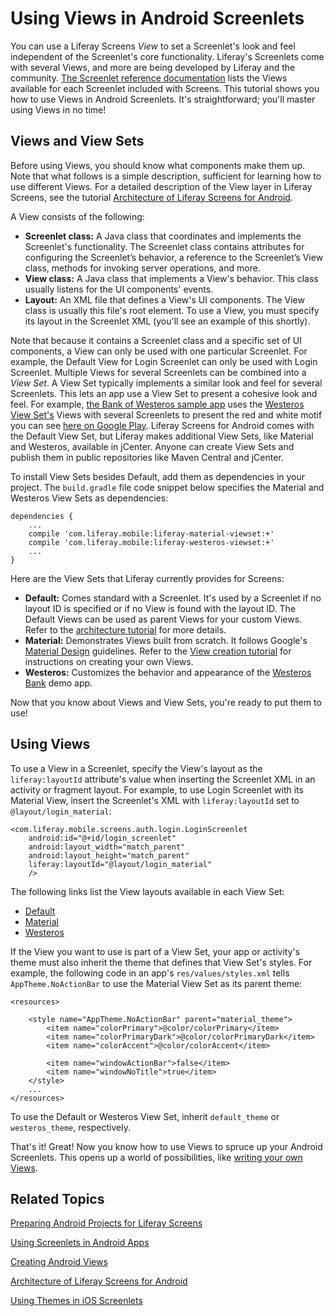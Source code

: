 # Using Views in Android Screenlets [](id=using-views-in-android-screenlets)

You can use a Liferay Screens *View* to set a Screenlet's look and feel 
independent of the Screenlet's core functionality. Liferay's Screenlets come 
with several Views, and more are being developed by Liferay and the community. 
[The Screenlet reference documentation](/develop/reference/-/knowledge_base/7-0/screenlets-in-liferay-screens-for-android) 
lists the Views available for each Screenlet included with Screens. This 
tutorial shows you how to use Views in Android Screenlets. It's straightforward; 
you'll master using Views in no time! 
<!-- 
Video is outdated:

<iframe width="560" height="315" src="https://www.youtube.com/embed/ImAcH3JHYug" frameborder="0" allowfullscreen></iframe>
-->

## Views and View Sets [](id=views-and-view-sets)

Before using Views, you should know what components make them up. Note that what 
follows is a simple description, sufficient for learning how to use different 
Views. For a detailed description of the View layer in Liferay Screens, see the 
tutorial 
[Architecture of Liferay Screens for Android](/develop/tutorials/-/knowledge_base/7-0/architecture-of-liferay-screens-for-android). 

A View consists of the following: 

- **Screenlet class:** A Java class that coordinates and implements the 
  Screenlet's functionality. The Screenlet class contains attributes for 
  configuring the Screenlet’s behavior, a reference to the Screenlet’s View 
  class, methods for invoking server operations, and more. 
- **View class:** A Java class that implements a View's behavior. This class 
  usually listens for the UI components' events. 
- **Layout:** An XML file that defines a View's UI components. The View class is 
  usually this file's root element. To use a View, you must specify its layout 
  in the Screenlet XML (you'll see an example of this shortly). 

Note that because it contains a Screenlet class and a specific set of UI 
components, a View can only be used with one particular Screenlet. For example, 
the Default View for Login Screenlet can only be used with Login Screenlet. 
Multiple Views for several Screenlets can be combined into a *View Set*. A View 
Set typically implements a similar look and feel for several Screenlets. This 
lets an app use a View Set to present a cohesive look and feel. For example, 
[the Bank of Westeros sample app](https://github.com/liferay/liferay-screens/tree/master/android/samples/bankofwesteros) 
uses the 
[Westeros View Set's](https://github.com/liferay/liferay-screens/tree/master/android/viewsets/westeros/src/main) 
Views with several Screenlets to present the red and white motif you can see 
[here on Google Play](https://play.google.com/store/apps/details?id=com.liferay.mobile.screens.bankofwesteros). 
Liferay Screens for Android comes with the Default View Set, but Liferay makes
additional View Sets, like Material and Westeros, available in jCenter. Anyone
can create View Sets and publish them in public repositories like Maven Central
and jCenter. 

To install View Sets besides Default, add them as dependencies in your project. 
The `build.gradle` file code snippet below specifies the Material and Westeros 
View Sets as dependencies: 

    dependencies {
        ...
        compile 'com.liferay.mobile:liferay-material-viewset:+'
        compile 'com.liferay.mobile:liferay-westeros-viewset:+'	
        ...
    }

Here are the View Sets that Liferay currently provides for Screens: 

- **Default:** Comes standard with a Screenlet. It's used by a Screenlet if no
  layout ID is specified or if no View is found with the layout ID. The Default 
  Views can be used as parent Views for your custom Views. Refer to the 
  [architecture tutorial](/develop/tutorials/-/knowledge_base/7-0/architecture-of-liferay-screens-for-android) 
  for more details. 
- **Material:** Demonstrates Views built from scratch. It follows Google's
  [Material Design](https://developer.android.com/design/material/index.html) 
  guidelines. Refer to the 
  [View creation tutorial](/develop/tutorials/-/knowledge_base/7-0/creating-android-views) 
  for instructions on creating your own Views. 
- **Westeros:** Customizes the behavior and appearance of the
  [Westeros Bank](https://github.com/liferay/liferay-screens/tree/master/android/samples/bankofwesteros) 
  demo app. 

Now that you know about Views and View Sets, you're ready to put them to use! 

## Using Views [](id=using-views)

To use a View in a Screenlet, specify the View's layout as the 
`liferay:layoutId` attribute's value when inserting the Screenlet XML in an 
activity or fragment layout. For example, to use Login Screenlet with its 
Material View, insert the Screenlet's XML with `liferay:layoutId` set to 
`@layout/login_material`: 

    <com.liferay.mobile.screens.auth.login.LoginScreenlet
        android:id="@+id/login_screenlet"
        android:layout_width="match_parent"
        android:layout_height="match_parent"
        liferay:layoutId="@layout/login_material"
        />

The following links list the View layouts available in each View Set: 

- [Default](https://github.com/liferay/liferay-screens/tree/master/android/library/src/main/res/layout)
- [Material](https://github.com/liferay/liferay-screens/tree/master/android/viewsets/material/src/main/res/layout)
- [Westeros](https://github.com/liferay/liferay-screens/tree/master/android/viewsets/westeros/src/main/res/layout)

If the View you want to use is part of a View Set, your app or activity's theme 
must also inherit the theme that defines that View Set's styles. For example, 
the following code in an app's `res/values/styles.xml` tells 
`AppTheme.NoActionBar` to use the Material View Set as its parent theme: 

    <resources>

        <style name="AppTheme.NoActionBar" parent="material_theme">
            <item name="colorPrimary">@color/colorPrimary</item>
            <item name="colorPrimaryDark">@color/colorPrimaryDark</item>
            <item name="colorAccent">@color/colorAccent</item>

            <item name="windowActionBar">false</item>
            <item name="windowNoTitle">true</item>
        </style>
        ...
    </resources>

To use the Default or Westeros View Set, inherit `default_theme` or 
`westeros_theme`, respectively. 

That's it! Great! Now you know how to use Views to spruce up your Android 
Screenlets. This opens up a world of possibilities, like 
[writing your own Views](/develop/tutorials/-/knowledge_base/7-0/creating-android-views). 

## Related Topics [](id=related-topics)

[Preparing Android Projects for Liferay Screens](/develop/tutorials/-/knowledge_base/7-0/preparing-android-projects-for-liferay-screens)

[Using Screenlets in Android Apps](/develop/tutorials/-/knowledge_base/7-0/using-screenlets-in-android-apps)

[Creating Android Views](/develop/tutorials/-/knowledge_base/7-0/creating-android-views)

[Architecture of Liferay Screens for Android](/develop/tutorials/-/knowledge_base/7-0/architecture-of-liferay-screens-for-android)

[Using Themes in iOS Screenlets](/develop/tutorials/-/knowledge_base/7-0/using-themes-in-ios-screenlets)
